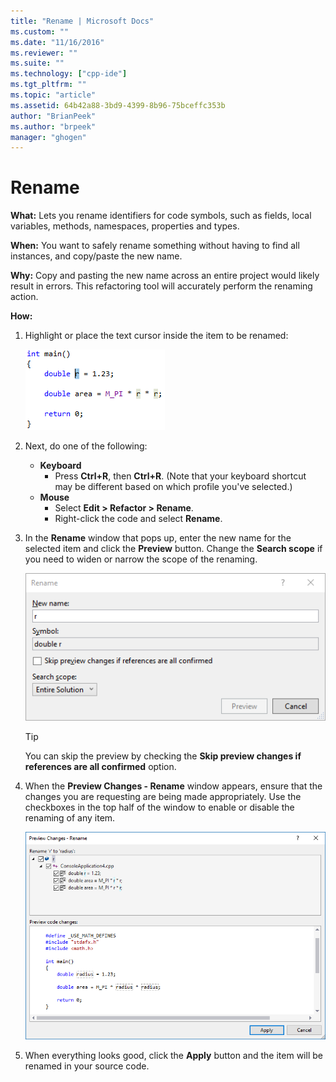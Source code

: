 ```yaml
---
title: "Rename | Microsoft Docs"
ms.custom: ""
ms.date: "11/16/2016"
ms.reviewer: ""
ms.suite: ""
ms.technology: ["cpp-ide"]
ms.tgt_pltfrm: ""
ms.topic: "article"
ms.assetid: 64b42a88-3bd9-4399-8b96-75bceffc353b
author: "BrianPeek"
ms.author: "brpeek"
manager: "ghogen"
---
```


# Rename
**What:** Lets you rename identifiers for code symbols, such as fields, local variables, methods, namespaces, properties and types.

**When:** You want to safely rename something without having to find all instances, and copy/paste the new name.  

**Why:** Copy and pasting the new name across an entire project would likely result in errors.  This refactoring tool will accurately perform the renaming action.

**How:**

1. Highlight or place the text cursor inside the item to be renamed:

   ![Highlighted code](images/rename_highlight.png)

1. Next, do one of the following:
   * **Keyboard**
     * Press **Ctrl+R**, then **Ctrl+R**.  (Note that your keyboard shortcut may be different based on which profile you've selected.)
   * **Mouse**
     * Select **Edit > Refactor > Rename**.
     * Right-click the code and select **Rename**.

1. In the **Rename** window that pops up, enter the new name for the selected item and click the **Preview** button.  Change the **Search scope** if you need to widen or narrow the scope of the renaming.

   ![Rename dialog](images/rename_dialog.png)

   > [!TIP]
   > You can skip the preview by checking the **Skip preview changes if references are all confirmed** option.

1. When the **Preview Changes - Rename** window appears, ensure that the changes you are requesting are being made appropriately.  Use the checkboxes in the top half of the window to enable or disable the renaming of any item.

   ![Rename preview](images/rename_preview.png)

1. When everything looks good, click the **Apply** button and the item will be renamed in your source code.
